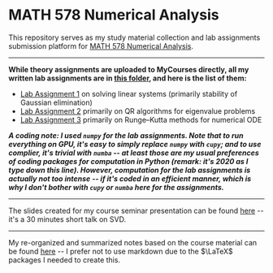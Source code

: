 # MATH 578 Numerical Analysis 

This repository serves as my study material collection and lab assignments submission platform for [MATH 578 Numerical Analysis](https://www.math.mcgill.ca/gantumur/math578f20/ "MATH 578 Course Page"). 

------------------------------

**While theory assignments are uploaded to MyCourses directly, all my written lab assignments are in [this folder](Lab%20Assignments "Kai's MATH 578 lab assignments"), and here is the list of them:**

- [Lab Assignment 1](Lab%20Assignments/Lab%20Assignment%201/lab_assignment_1.ipynb "Kai's MATH 578 lab assignment 1") on solving linear systems (primarily stability of Gaussian elimination) 
- [Lab Assignment 2](Lab%20Assignments/Lab%20Assignment%202/lab_assignment_2.ipynb "Kai's MATH 578 lab assignment 2") primarily on QR algorithms for eigenvalue problems 
- [Lab Assignment 3](Lab%20Assignments/Lab%20Assignment%203/lab_assignment_3.ipynb "Kai's MATH 578 lab assignment 3") primarily on Runge–Kutta methods for numerical ODE 

***A coding note: I used `numpy` for the lab assignments. Note that to run everything on GPU, it's easy to simply replace `numpy` with `cupy`; and to use complier, it's trivial with `numba` -- at least those are my usual preferences of coding packages for computation in Python (remark: it's 2020 as I type down this line). However, computation for the lab assignments is actually not too intense -- *if it's coded in an efficient manner*, which is why I don't bother with `cupy` or `numba` here for the assignments.***

------------------------------

The slides created for my course seminar presentation can be found [here](Course%20Seminar/578_seminar_talk.pdf "Kai's MATH 578 Seminar Slides") -- it's a 30 minutes short talk on SVD.

------------------------------
My re-organized and summarized notes based on the course material can be found [here](Student%20Notes/MATH578_student_notes.pdf "Kai's MATH 578 Student Notes") -- I prefer not to use markdown due to the $\LaTeX$ packages I needed to create this. 


